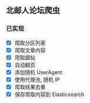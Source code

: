 ## 北邮人论坛爬虫
### 已实现

- [x] 爬取分区列表
- [x] 爬取文章内容
- [x] 爬取跟帖
- [x] 自动翻页
- [x] 添加随机 UserAgent
- [x] 使用代理池, 随机 IP
- [x] 爬取结果去重
- [x] 保存爬取内容到 Elasticsearch

